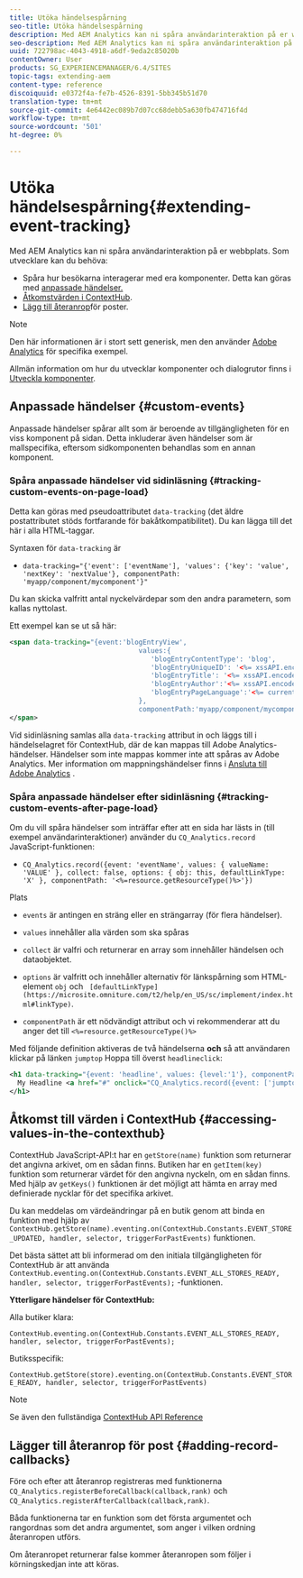 ```yaml
---
title: Utöka händelsespårning
seo-title: Utöka händelsespårning
description: Med AEM Analytics kan ni spåra användarinteraktion på er webbplats
seo-description: Med AEM Analytics kan ni spåra användarinteraktion på er webbplats
uuid: 722798ac-4043-4918-a6df-9eda2c85020b
contentOwner: User
products: SG_EXPERIENCEMANAGER/6.4/SITES
topic-tags: extending-aem
content-type: reference
discoiquuid: e0372f4a-fe7b-4526-8391-5bb345b51d70
translation-type: tm+mt
source-git-commit: 4e6442ec089b7d07cc68debb5a630fb474716f4d
workflow-type: tm+mt
source-wordcount: '501'
ht-degree: 0%

---
```



# Utöka händelsespårning{#extending-event-tracking}

Med AEM Analytics kan ni spåra användarinteraktion på er webbplats. Som utvecklare kan du behöva:

* Spåra hur besökarna interagerar med era komponenter. Detta kan göras med [anpassade händelser.](#custom-events)
* [Åtkomstvärden i ContextHub](/help/sites-developing/extending-analytics.md#accessing-values-in-the-contexthub).
* [Lägg till återanrop](#adding-record-callbacks)för poster.

>[!NOTE]
>
>Den här informationen är i stort sett generisk, men den använder [Adobe Analytics](/help/sites-administering/adobeanalytics.md) för specifika exempel.
>
>Allmän information om hur du utvecklar komponenter och dialogrutor finns i [Utveckla komponenter](/help/sites-developing/components.md).

## Anpassade händelser {#custom-events}

Anpassade händelser spårar allt som är beroende av tillgängligheten för en viss komponent på sidan. Detta inkluderar även händelser som är mallspecifika, eftersom sidkomponenten behandlas som en annan komponent.

### Spåra anpassade händelser vid sidinläsning {#tracking-custom-events-on-page-load}

Detta kan göras med pseudoattributet `data-tracking` (det äldre postattributet stöds fortfarande för bakåtkompatibilitet). Du kan lägga till det här i alla HTML-taggar.

Syntaxen för `data-tracking` är

* `data-tracking="{'event': ['eventName'], 'values': {'key': 'value', 'nextKey': 'nextValue'}, componentPath: 'myapp/component/mycomponent'}"`

Du kan skicka valfritt antal nyckelvärdepar som den andra parametern, som kallas nyttolast.

Ett exempel kan se ut så här:

```xml
<span data-tracking="{event:'blogEntryView', 
                                values:{
                                   'blogEntryContentType': 'blog', 
                                   'blogEntryUniqueID': '<%= xssAPI.encodeForJSString(entry.getId()) %>',
                                   'blogEntryTitle': '<%= xssAPI.encodeForJSString(entry.getTitle()) %>',
                                   'blogEntryAuthor':'<%= xssAPI.encodeForJSString(entry.getAuthor()) %>',
                                   'blogEntryPageLanguage':'<%= currentPage.getLanguage(true) %>'
                                },
                                componentPath:'myapp/component/mycomponent'}">
</span>
```

Vid sidinläsning samlas alla `data-tracking` attribut in och läggs till i händelselagret för ContextHub, där de kan mappas till Adobe Analytics-händelser. Händelser som inte mappas kommer inte att spåras av Adobe Analytics. Mer information om mappningshändelser finns i [Ansluta till Adobe Analytics](/help/sites-administering/adobeanalytics.md) .

### Spåra anpassade händelser efter sidinläsning {#tracking-custom-events-after-page-load}

Om du vill spåra händelser som inträffar efter att en sida har lästs in (till exempel användarinteraktioner) använder du `CQ_Analytics.record` JavaScript-funktionen:

* `CQ_Analytics.record({event: 'eventName', values: { valueName: 'VALUE' }, collect: false, options: { obj: this, defaultLinkType: 'X' }, componentPath: '<%=resource.getResourceType()%>'})`

Plats

* `events` är antingen en sträng eller en strängarray (för flera händelser).

* `values` innehåller alla värden som ska spåras
* `collect` är valfri och returnerar en array som innehåller händelsen och dataobjektet.
* `options` är valfritt och innehåller alternativ för länkspårning som HTML-element `obj` och ` [defaultLinkType](https://microsite.omniture.com/t2/help/en_US/sc/implement/index.html#linkType)`.

* `componentPath` är ett nödvändigt attribut och vi rekommenderar att du anger det till `<%=resource.getResourceType()%>`

Med följande definition aktiveras de två händelserna **och** så att användaren klickar på länken `jumptop` Hoppa till överst `headlineclick`:

```xml
<h1 data-tracking="{event: 'headline', values: {level:'1'}, componentPath: '<%=resource.getResourceType()%>'}">
  My Headline <a href="#" onclick="CQ_Analytics.record({event: ['jumptop','headlineclick'],  values: {level:'1'}, componentPath: '<%=resource.getResourceType()%>'})">Jump to top</a>
</h1>
```

## Åtkomst till värden i ContextHub {#accessing-values-in-the-contexthub}

ContextHub JavaScript-API:t har en `getStore(name)` funktion som returnerar det angivna arkivet, om en sådan finns. Butiken har en `getItem(key)` funktion som returnerar värdet för den angivna nyckeln, om en sådan finns. Med hjälp av `getKeys()` funktionen är det möjligt att hämta en array med definierade nycklar för det specifika arkivet.

Du kan meddelas om värdeändringar på en butik genom att binda en funktion med hjälp av `ContextHub.getStore(name).eventing.on(ContextHub.Constants.EVENT_STORE_UPDATED, handler, selector, triggerForPastEvents)` funktionen.

Det bästa sättet att bli informerad om den initiala tillgängligheten för ContextHub är att använda `ContextHub.eventing.on(ContextHub.Constants.EVENT_ALL_STORES_READY, handler, selector, triggerForPastEvents);` -funktionen.

**Ytterligare händelser för ContextHub:**

Alla butiker klara:

`ContextHub.eventing.on(ContextHub.Constants.EVENT_ALL_STORES_READY, handler, selector, triggerForPastEvents);`

Butiksspecifik:

`ContextHub.getStore(store).eventing.on(ContextHub.Constants.EVENT_STORE_READY, handler, selector, triggerForPastEvents)`

>[!NOTE]
>
>Se även den fullständiga [ContextHub API Reference](https://helpx.adobe.com/experience-manager/6-4/sites/developing/using/contexthub-api.html#ContextHubJavascriptAPIReference)

## Lägger till återanrop för post {#adding-record-callbacks}

Före och efter att återanrop registreras med funktionerna `CQ_Analytics.registerBeforeCallback(callback,rank)` och `CQ_Analytics.registerAfterCallback(callback,rank)`.

Båda funktionerna tar en funktion som det första argumentet och rangordnas som det andra argumentet, som anger i vilken ordning återanropen utförs.

Om återanropet returnerar false kommer återanropen som följer i körningskedjan inte att köras.
